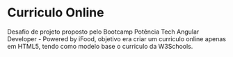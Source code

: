 # Curriculo Online 

Desafio de projeto proposto pelo Bootcamp Potência Tech Angular Developer - Powered by iFood, objetivo era 
criar um curriculo online apenas em HTML5, tendo como modelo base o curriculo da W3Schools.
